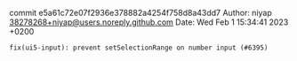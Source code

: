 commit e5a61c72e07f2936e378882a4254f758d8a43dd7
Author: niyap <38278268+niyap@users.noreply.github.com>
Date:   Wed Feb 1 15:34:41 2023 +0200

    fix(ui5-input): prevent setSelectionRange on number input (#6395)
